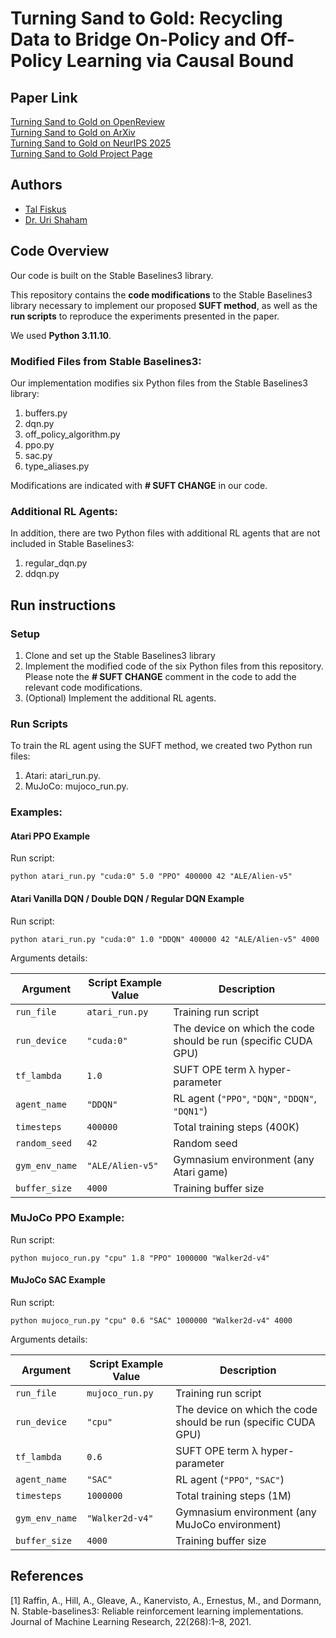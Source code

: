 # Turning Sand to Gold: Recycling Data to Bridge On-Policy and Off-Policy Learning via Causal Bound

## Paper Link
[Turning Sand to Gold on OpenReview](https://openreview.net/forum?id=5UtsjOGsDx)  
[Turning Sand to Gold on ArXiv](https://www.arxiv.org/abs/2507.11269)  
[Turning Sand to Gold on NeurIPS 2025](https://neurips.cc/virtual/2025/poster/119864)  
[Turning Sand to Gold Project Page](https://shaham-lab.github.io/TurningSandToGold/)  
## Authors 
- [Tal Fiskus](https://www.linkedin.com/in/talfiskus/)
- [Dr. Uri Shaham](https://www.linkedin.com/in/urishaham/)
  
## Code Overview
Our code is built on the Stable Baselines3 library.

This repository contains the **code modifications** to the Stable Baselines3 library necessary to implement our proposed **SUFT method**, as well as the **run scripts** to reproduce the experiments presented in the paper.

We used **Python 3.11.10**.

### Modified Files from Stable Baselines3:
Our implementation modifies six Python files from the Stable Baselines3 library:
1. buffers.py
2. dqn.py
3. off_policy_algorithm.py
4. ppo.py
5. sac.py
6. type_aliases.py

Modifications are indicated with **# SUFT CHANGE** in our code.

### Additional RL Agents:
In addition, there are two Python files with additional RL agents that are not included in Stable Baselines3:
1. regular_dqn.py
2. ddqn.py

## Run instructions
### Setup
1. Clone and set up the Stable Baselines3 library
2. Implement the modified code of the six Python files from this repository. Please note the **# SUFT CHANGE** comment in the code to add the relevant code modifications.
3. (Optional) Implement the additional RL agents.

### Run Scripts
To train the RL agent using the SUFT method, we created two Python run files:
1. Atari: atari_run.py.
2. MuJoCo: mujoco_run.py.

### Examples:
#### Atari PPO Example
Run script: 
```
python atari_run.py "cuda:0" 5.0 "PPO" 400000 42 "ALE/Alien-v5"
```

#### Atari Vanilla DQN / Double DQN / Regular DQN Example
Run script: 
```
python atari_run.py "cuda:0" 1.0 "DDQN" 400000 42 "ALE/Alien-v5" 4000
```
Arguments details:

| Argument       | Script Example Value    | Description                                                     |
|----------------|-------------------------|-----------------------------------------------------------------|
| `run_file`     | `atari_run.py`          | Training run script                                             |
| `run_device`   | `"cuda:0"`              | The device on which the code should be run (specific CUDA GPU)  |
| `tf_lambda`    | `1.0`                   | SUFT OPE term λ hyper-parameter                                 |
| `agent_name`   | `"DDQN"`                | RL agent (`"PPO"`, `"DQN"`, `"DDQN"`, `"DQN1"`)                 |
| `timesteps`    | `400000`                | Total training steps (400K)                                     |
| `random_seed`  | `42`                    | Random seed                                                     |
| `gym_env_name` | `"ALE/Alien-v5"`        | Gymnasium environment (any Atari game)                          |
| `buffer_size`  | `4000`                  | Training buffer size                                            |

### MuJoCo PPO Example:
Run script: 
```
python mujoco_run.py "cpu" 1.8 "PPO" 1000000 "Walker2d-v4"
```

#### MuJoCo SAC Example   
Run script: 
```
python mujoco_run.py "cpu" 0.6 "SAC" 1000000 "Walker2d-v4" 4000
```

Arguments details:

| Argument       | Script Example Value    | Description                                                     |
|----------------|-------------------------|-----------------------------------------------------------------|
| `run_file`     | `mujoco_run.py`         | Training run script                                             |
| `run_device`   | `"cpu"`                 | The device on which the code should be run (specific CUDA GPU)  |
| `tf_lambda`    | `0.6`                   | SUFT OPE term λ hyper-parameter                                 |
| `agent_name`   | `"SAC"`                 | RL agent (`"PPO"`, `"SAC"`)                                     |
| `timesteps`    | `1000000`               | Total training steps (1M)                                       |
| `gym_env_name` | `"Walker2d-v4"`         | Gymnasium environment (any MuJoCo environment)                  |
| `buffer_size`  | `4000`                  | Training buffer size                                            |

## References
[1] Raffin, A., Hill, A., Gleave, A., Kanervisto, A., Ernestus, M., and Dormann, N. Stable-baselines3: Reliable reinforcement learning implementations. Journal of Machine Learning Research, 22(268):1–8, 2021.
